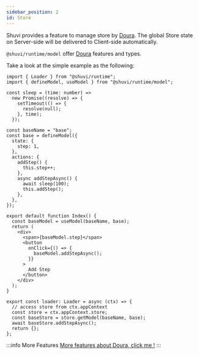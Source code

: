```yaml
---
sidebar_position: 2
id: Store
---
```


Shuvi provides a feature to manage store by [Doura](https://dourajs.github.io/doura/). The global Store state on Server-side will be delivered to Client-side automatically.

`@shuvi/runtime/model` offer [Doura](https://dourajs.github.io/doura/) features and types.

Take a look at the simple example as the following:

```tsx
import { Loader } from "@shuvi/runtime";
import { defineModel, useModel } from "@shuvi/runtime/model";

const sleep = (time: number) =>
  new Promise((resolve) => {
    setTimeout(() => {
      resolve(null);
    }, time);
  });

const baseName = "base";
const base = defineModel({
  state: {
    step: 1,
  },
  actions: {
    addStep() {
      this.step++;
    },
    async addStepAsync() {
      await sleep(100);
      this.addStep();
    },
  },
});

export default function Index() {
  const baseModel = useModel(baseName, base);
  return (
    <div>
      <span>{baseModel.step}</span>
      <button
        onClick={() => {
          baseModel.addStepAsync();
        }}
      >
        Add Step
      </button>
    </div>
  );
}

export const loader: Loader = async (ctx) => {
  // access store from ctx.appContext
  const store = ctx.appContext.store;
  const baseStore = store.getModel(baseName, base);
  await baseStore.addStepAsync();
  return {};
};
```

:::info More Features
[More features about Doura, click me !](https://dourajs.github.io/doura/docs/react/component-state)
:::
